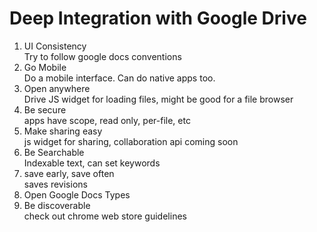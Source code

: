 # Deep Integration with Google Drive

1.  UI Consistency  
Try to follow google docs conventions
2.  Go Mobile  
Do a mobile interface.  Can do native apps too.
3.  Open anywhere  
Drive JS widget for loading files, might be good for a file browser
4.  Be secure  
apps have scope, read only, per-file, etc
5. Make sharing easy  
js widget for sharing, collaboration api coming soon
6.  Be Searchable  
Indexable text, can set keywords
7.  save early, save often  
saves revisions
8.  Open Google Docs Types
9.  Be discoverable  
check out chrome web store guidelines